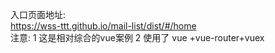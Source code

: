 入口页面地址:  
https://wss-ttt.github.io/mail-list/dist/#/home  
注意:
1 这是相对综合的vue案例
2 使用了 vue +vue-router+vuex
